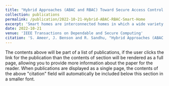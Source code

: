 ```yaml
---
title: "Hybrid Approaches (ABAC and RBAC) Toward Secure Access Control in Smart Home IoT"
collection: publications
permalink: /publication/2022-10-21-Hybrid-ABAC-RBAC-Smart-Home
excerpt: 'Smart homes are interconnected homes in which a wide variety of digital devices with limited resources communicate with multiple users and among themselves using multiple protocols. The deployment of resource-limited devices and the use of a wide range of technologies expand the attack surface and position the smart home as a target for many potential security threats. Access control is among the top security challenges in smart home IoT. Several access control models have been developed or adapted for IoT in general, with a few specifically designed for the smart home IoT domain. Most of these models are built on the role-based access control (RBAC) model or the attribute-based access control (ABAC) model. However, recently some researchers demonstrated that the need arises for a hybrid model combining ABAC and RBAC, thereby incorporating the benefits of both models to better meet IoT access control challenges in general and smart homes requirements in particular. In this paper, we used two approaches to develop two different hybrid models for smart home IoT. We followed a role-centric approach and an attribute-centric approach to develop HyBAC RC and HyBAC AC , respectively. We formally define these models and illustrate their features through a use case scenario demonstration. We further provide a proof-of-concept implementation for each model in Amazon Web Services (AWS) IoT platform. Finally, we conduct a theoretical comparison between the two models proposed in this paper in addition to the EGRBAC model (RBAC model for smart home IoT) and HABAC model (ABAC model for smart home IoT), which were previously developed to meet smart homes’ challenges.'
date: 2022-10-21
venue: 'IEEE Transactions on Dependable and Secure Computing'
citation: 'S. Ameer, J. Benson and R. Sandhu, "Hybrid Approaches (ABAC and RBAC) Toward Secure Access Control in Smart Home IoT," in IEEE Transactions on Dependable and Secure Computing, vol. 20, no. 5, pp. 4032-4051, 1 Sept.-Oct. 2023, doi: 10.1109/TDSC.2022.3216297'
---
```


The contents above will be part of a list of publications, if the user clicks the link for the publication than the contents of section will be rendered as a full page, allowing you to provide more information about the paper for the reader. When publications are displayed as a single page, the contents of the above "citation" field will automatically be included below this section in a smaller font.
